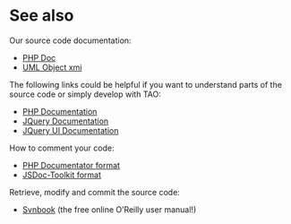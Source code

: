 <!--
parent: 'Developer Guide'
created_at: '2011-02-08 14:44:43'
updated_at: '2013-04-29 14:59:08'
authors:
    - 'Lionel Lecaque'
tags:
    - 'Developer Guide'
-->

See also
========

Our source code documentation:

-   [PHP Doc](http://forge.tao.lu/docs/phpdoc/index.html)
-   [UML Object xmi](http://forge.tao.lu/docs/tao-uml.xmi)

The following links could be helpful if you want to understand parts of the source code or simply develop with TAO:

-   [PHP Documentation](http://fr.php.net/docs.php)
-   [JQuery Documentation](http://docs.jquery.com/Main_Page)
-   [JQuery UI Documentation](http://jqueryui.com/demos/)

How to comment your code:

-   [PHP Documentator format](http://www.phpdoc.org/docs/latest/index.html)
-   [JSDoc-Toolkit format](http://code.google.com/p/jsdoc-toolkit/w/list)

Retrieve, modify and commit the source code:

-   [Svnbook](http://svnbook.red-bean.com/nightly/fr/index.html) (the free online O’Reilly user manual!)


